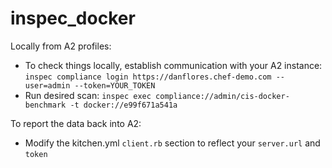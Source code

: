 # inspec_docker

Locally from A2 profiles:
- To check things locally, establish communication with your A2 instance: 
`inspec compliance login https://danflores.chef-demo.com --user=admin --token=YOUR_TOKEN`
- Run desired scan: `inspec exec compliance://admin/cis-docker-benchmark -t docker://e99f671a541a`

To report the data back into A2:
- Modify the kitchen.yml `client.rb` section to reflect your `server.url` and `token`